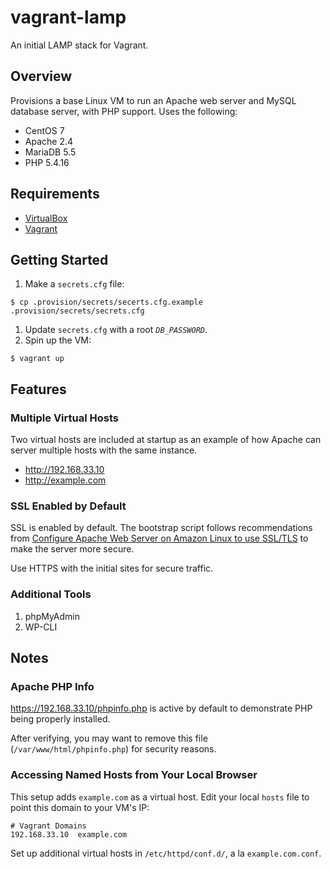 # vagrant-lamp
An initial LAMP stack for Vagrant.

## Overview
Provisions a base Linux VM to run an Apache web server and MySQL database server, with PHP support.  Uses the following:

* CentOS 7
* Apache 2.4
* MariaDB 5.5
* PHP 5.4.16

## Requirements
* [VirtualBox](https://www.virtualbox.org)
* [Vagrant](https://www.vagrantup.com)

## Getting Started
1. Make a `secrets.cfg` file:

  ```shell
  $ cp .provision/secrets/secerts.cfg.example .provision/secrets/secrets.cfg
  ```
1. Update `secrets.cfg` with a root *`DB_PASSWORD`*.
1. Spin up the VM:

  ```shell
  $ vagrant up
  ```

## Features

### Multiple Virtual Hosts
Two virtual hosts are included at startup as an example of how Apache can server multiple hosts with the same instance.

 * http://192.168.33.10
 * http://example.com

### SSL Enabled by Default
SSL is enabled by default.  The bootstrap script follows recommendations from [Configure Apache Web Server on Amazon Linux to use SSL/TLS](http://docs.aws.amazon.com/AWSEC2/latest/UserGuide/SSL-on-an-instance.html) to make the server more secure.

Use HTTPS with the initial sites for secure traffic.

### Additional Tools
1. phpMyAdmin
1. WP-CLI

## Notes

### Apache PHP Info
https://192.168.33.10/phpinfo.php is active by default to demonstrate PHP being properly installed.

After verifying, you may want to remove this file (`/var/www/html/phpinfo.php`) for security reasons.

### Accessing Named Hosts from Your Local Browser
This setup adds `example.com` as a virtual host.  Edit your local `hosts` file to point this domain to your VM's IP:

```
# Vagrant Domains
192.168.33.10  example.com
```

Set up additional virtual hosts in `/etc/httpd/conf.d/`, a la `example.com.conf`.

